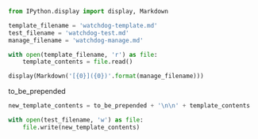 <!-- markdownlint-disable MD033 MD041 MD012 -->

<section-start>

```python
from IPython.display import display, Markdown

template_filename = 'watchdog-template.md'
test_filename = 'watchdog-test.md'
manage_filename = 'watchdog-manage.md'

with open(template_filename, 'r') as file:
    template_contents = file.read()
```

</section-start>

<section-start always class='click-me'>

```python
display(Markdown('[{0}]({0})'.format(manage_filename)))
```

</section-start>

<section-button value="Prepend" class="prepend-string-contents">

<variable-string class="write-in-me">to_be_prepended</variable-string>

```python
new_template_contents = to_be_prepended + '\n\n' + template_contents

with open(test_filename, 'w') as file:
    file.write(new_template_contents)
```

</section-button>